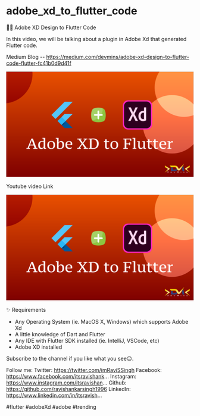 # adobe_xd_to_flutter_code

📁📁 Adobe XD Design to Flutter Code

In this video, we will be talking about a plugin in Adobe Xd that generated Flutter code.

Medium Blog -- https://medium.com/devmins/adobe-xd-design-to-flutter-code-flutter-fc41b0d9d41f

<img src="extras/poster.png"/>

Youtube video Link

[![IMAGE ALT TEXT HERE](extras/poster.png)](https://www.youtube.com/watch?v=GwYwOC2qgkQ)

✨ Requirements
- Any Operating System (ie. MacOS X, Windows) which supports Adobe Xd
- A little knowledge of Dart and Flutter
- Any IDE with Flutter SDK installed (ie. IntelliJ, VSCode, etc)
- Adobe XD installed

Subscribe to the channel if you like what you see😉.

Follow me:
Twitter: https://twitter.com/imRaviSSingh
Facebook: https://www.facebook.com/itsravishank...
Instagram: https://www.instagram.com/itsravishan...
Github: https://github.com/ravishankarsingh1996
LinkedIn: https://www.linkedin.com/in/itsravish...

#flutter #adobeXd #adobe #trending
